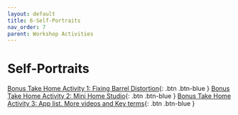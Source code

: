 ```yaml
---
layout: default
title: 6-Self-Portraits
nav_order: 7
parent: Workshop Activities
---
```

# Self-Portraits


[Bonus Take Home Activity 1: Fixing Barrel Distortion](barrel-distortion.html){: .btn .btn-blue }
[Bonus Take Home Activity 2: Mini Home Studio](home-studio.html){: .btn .btn-blue }
[Bonus Take Home Activity 3: App list. More videos and Key terms](more.html){: .btn .btn-blue }
